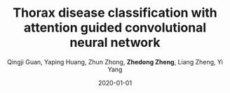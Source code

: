 ---
title: "Thorax disease classification with attention guided convolutional neural network"
collection: publications
permalink: /publication/2020-01-01-Thorax-disease-classification-with-attention-guided-convolutional-neural-network
date: 2020-01-01
doi: 10.1016/j.patrec.2019.11.040
venue: 'Pattern Recognition Letters'
paperurl: 'https://zdzheng.xyz/files/Guan_PRL20.pdf'
author: 'Qingji Guan,  Yaping Huang,  Zhun Zhong,  <strong>Zhedong Zheng</strong>,  Liang Zheng,  Yi Yang'
citation: ' Qingji Guan,  Yaping Huang,  Zhun Zhong,  Zhedong Zheng,  Liang Zheng,  Yi Yang, &quot;Thorax disease classification with attention guided convolutional neural network.&quot; Pattern Recognition Letters, 2020. DOI: 10.1016/j.patrec.2019.11.040'
pub_year: '2020'
bib: >
    ```br
    @article{guan2020thorax,  
    author = "Guan, Qingji and Huang, Yaping and Zhong, Zhun and Zheng, Zhedong and Zheng, Liang and Yang, Yi",  
    doi = "10.1016/j.patrec.2019.11.040",  
    title = "Thorax disease classification with attention guided convolutional neural network",  
    journal = "Pattern Recognition Letters",  
    volume = "131",  
    pages = "38--45",  
    year = "2020",  
    url = "https://zdzheng.xyz/files/Guan\_PRL20.pdf",  
    publisher = "Elsevier"
    }
    ```

---